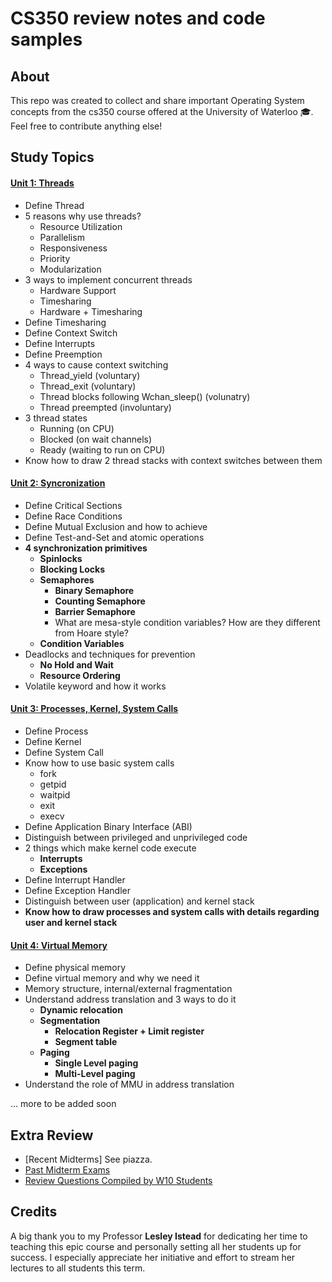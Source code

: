 # CS350 review notes and code samples

## About

This repo was created to collect and share important Operating System concepts from the cs350 course offered at the University of Waterloo :mortar_board:. Feel free to contribute anything else!

## Study Topics

#### [Unit 1: Threads](https://www.student.cs.uwaterloo.ca/~cs350/F19/notes/threads-1up.pdf)

* Define Thread
* 5 reasons why use threads?
  * Resource Utilization
  * Parallelism
  * Responsiveness
  * Priority
  * Modularization
* 3 ways to implement concurrent threads
  * Hardware Support
  * Timesharing
  * Hardware + Timesharing
* Define Timesharing
* Define Context Switch
* Define Interrupts
* Define Preemption
* 4 ways to cause context switching
  * Thread_yield (voluntary)
  * Thread_exit (voluntary)
  * Thread blocks following Wchan_sleep() (volunatry)
  * Thread preempted (involuntary)
* 3 thread states
  * Running (on CPU)
  * Blocked (on wait channels)
  * Ready (waiting to run on CPU)
* Know how to draw 2 thread stacks with context switches between them

#### [Unit 2: Syncronization](https://www.student.cs.uwaterloo.ca/~cs350/F19/notes/synchronization-1up.pdf)

* Define Critical Sections
* Define Race Conditions
* Define Mutual Exclusion and how to achieve
* Define Test-and-Set and atomic operations
* __4 synchronization primitives__
  * __Spinlocks__
  * __Blocking Locks__
  * __Semaphores__
    * __Binary Semaphore__
    * __Counting Semaphore__
    * __Barrier Semaphore__
    * What are mesa-style condition variables? How are they different from Hoare style?
  * __Condition Variables__
* Deadlocks and techniques for prevention
  * __No Hold and Wait__
  * __Resource Ordering__
* Volatile keyword and how it works

#### [Unit 3: Processes, Kernel, System Calls](https://www.student.cs.uwaterloo.ca/~cs350/F19/notes/processes-1up.pdf)

* Define Process
* Define Kernel
* Define System Call
* Know how to use basic system calls
  * fork
  * getpid
  * waitpid
  * exit
  * execv
* Define Application Binary Interface (ABI)
* Distinguish between privileged and unprivileged code
* 2 things which make kernel code execute
  * __Interrupts__
  * __Exceptions__
* Define Interrupt Handler
* Define Exception Handler
* Distinguish between user (application) and kernel stack
* __Know how to draw processes and system calls with details regarding user and kernel stack__

#### [Unit 4: Virtual Memory](https://www.student.cs.uwaterloo.ca/~cs350/F19/notes/virtualmemory-1up.pdf)
* Define physical memory
* Define virtual memory and why we need it
* Memory structure, internal/external fragmentation
* Understand address translation and 3 ways to do it
  * __Dynamic relocation__
  * __Segmentation__
     * __Relocation Register + Limit register__
     * __Segment table__
  * __Paging__
     * __Single Level paging__
     * __Multi-Level paging__
* Understand the role of MMU in address translation

... more to be added soon

## Extra Review
* [Recent Midterms] See piazza.
* [Past Midterm Exams](https://www.student.cs.uwaterloo.ca/~cs350/common/old-exams/)
* [Review Questions Compiled by W10 Students](https://www.student.cs.uwaterloo.ca/~cs350/common/review-questions/CS350-course-review.pdf)

## Credits

A big thank you to my Professor __Lesley Istead__ for dedicating her time to teaching this epic course and personally setting all her students up for success. I especially appreciate her initiative and effort to stream her lectures to all students this term.
